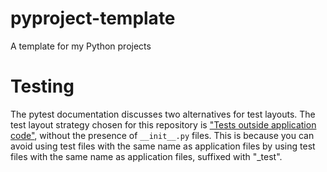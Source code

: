 # pyproject-template

A template for my Python projects

# Testing

The pytest documentation discusses two alternatives for test layouts. The test layout strategy chosen for this repository is ["Tests outside application code"](https://docs.pytest.org/en/6.2.x/goodpractices.html#tests-outside-application-code), without the presence of `__init__.py` files. This is because you can avoid using test files with the same name as application files by using test files with the same name as application files, suffixed with "_test".
